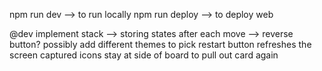 npm run dev     --> to run locally
npm run deploy  --> to deploy web

@dev
implement stack --> storing states after each move --> reverse button?
possibly add different themes to pick 
restart button refreshes the screen
captured icons stay at side of board to pull out card again
